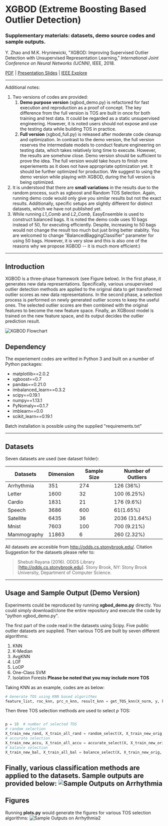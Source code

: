 # XGBOD (Extreme Boosting Based Outlier Detection)
### Supplementary materials: datasets, demo source codes and sample outputs.

Y. Zhao and M.K. Hryniewicki, "XGBOD: Improving Supervised Outlier Detection with Unsupervised Representation Learning," *International Joint Conference on Neural Networks (IJCNN)*, IEEE, 2018.

[PDF](https://www.cs.toronto.edu/~yuezhao/s/edited_XGBOD.pdf) | 
[Presentation Slides](https://www.cs.toronto.edu/~yuezhao/s/IJCNN2018-XGBOD-56x7.pdf) |
[IEEE Explore](https://ieeexplore.ieee.org/document/8489605)

------------

Additional notes:
1. Two versions of codes are provided:
   1. **Demo purpose version** (xgbod_demo.py) is refactored for fast execution and reproduction as a proof of concept. The key difference from the full version is TOS are built in once for both training and test data. It could be regarded as a static unsupervised engineering. However, it is noted users should not expose and use the testing data while building TOS in practice. 
   2.  **Full version** (xgbod_full.py)  is released after moderate code cleanup and optimization. In contrast to the demo version, the full version reserves the intermediate models to conduct feature engineering on testing data, which takes relatively long time to execute. However, the results are somehow close. Demo version should be sufficient to prove the idea. The full version would take hours to finish one experiements as it does not have appropriate optimization yet. It should be further optimized for production. We suggest to using the demo version while playing with XGBOD, during the full version is being optimized.
3. It is understood that there are **small variations** in the results due to the random process, such as xgboost and Random TOS Selection. Again, running demo code would only give you similar results but not the exact results. Additionally, specific setups are slightly different for distinct datasets, which we have not published yet.
4. While running *L1_Comb* and *L2_Comb*, EasyEnsemble is used to construct balanced bags. It is noted the demo code uses 10 bags instead of 50, for executing efficiently. Despite, increasing to 50 bags would not change the result too much but just bring better stablity. You are welcomed to change "BalancedBaggingClassifier" parameter for using 50 bags. However, it is very slow and this is also one of the reasons why we propose XGBOD -- it is much more efficient:)
------------

##  Introduction
XGBOD is a three-phase framework (see Figure below). In the first phase, it generates new data representations. Specifically, various unsupervised outlier detection methods are applied to the original data to get transformed outlier scores as new data representations. In the second phase, a selection process is performed on newly generated outlier scores to keep the useful ones. The selected outlier scores are then combined with the original features to become the new feature space. Finally, an XGBoost model is trained on the new feature space, and its output decides the outlier prediction result.

![XGBOD Flowchart](https://github.com/yzhao062/XGBOD/blob/master/figs/flowchart.png "XGBOD Flowchart")

## Dependency
The experiement codes are writted in Python 3 and built on a number of Python packages:
- matplotlib==2.0.2
- xgboost==0.7
- pandas==0.21.0
- imbalanced_learn==0.3.2
- scipy==0.19.1
- numpy==1.13.1
- PyNomaly==0.1.7
- imblearn==0.0
- scikit_learn==0.19.1

Batch installation is possible using the supplied "requirements.txt"

------------


## Datasets
Seven datasets are used (see dataset folder):

|  Datasets | Dimension  | Sample Size  | Number of Outliers  |
| --------- | -----------| ------------ | ------------------- |
| Arrhythmia  | 351    | 274  | 126 (36%)    |
|  Letter     | 1600   | 32   | 100 (6.25%)  |
|  Cardio     | 1831   | 21   | 176 (9.6%)   |
|  Speech     | 3686   | 600  | 61(1.65%)    |
|  Satellite  | 6435   | 36   | 2036 (31.64%)|
|  Mnist      | 7603   | 100  | 700 (9.21%)  |
|  Mammography| 11863  | 6    | 260 (2.32%)  |

All datasets are accesible from http://odds.cs.stonybrook.edu/. Citation Suggestion for the datasets please refer to: 
> Shebuti Rayana (2016).  ODDS Library [http://odds.cs.stonybrook.edu]. Stony Brook, NY: Stony Brook University, Department of Computer Science.

------------


## Usage and Sample Output (Demo Version)
Experiments could be reproduced by running **xgbod_demo.py** directly. You could simply download/clone the entire repository and execute the code by "python xgbod_demo.py".

The first part of the code read in the datasets using Scipy. Five public outlier datasets are supplied. Then various TOS are built by seven different algorithms:
1. KNN 
2. K-Median 
3. AvgKNN 
4. LOF
5. LoOP
6. One-Class SVM 
7. Isolation Forests
**Please be noted that you may include more TOS**

Taking KNN as an example, codes are as below:
```python
# Generate TOS using KNN based algorithms
feature_list, roc_knn, prc_n_knn, result_knn = get_TOS_knn(X_norm, y, k_range, feature_list)
```
Then three TOS selection methods are used to select *p*  TOS:
```python

p = 10  # number of selected TOS
# random selection
X_train_new_rand, X_train_all_rand = random_select(X, X_train_new_orig, roc_list, p)
# accurate selection
X_train_new_accu, X_train_all_accu = accurate_select(X, X_train_new_orig, feature_list, roc_list, p)
# balance selection
X_train_new_bal, X_train_all_bal = balance_select(X, X_train_new_orig, roc_list, p)
```
Finally, various classification methods are applied to the datasets.
Sample outputs are provided below:
![Sample Outputs on Arrhythmia](https://github.com/yzhao062/XGBOD/blob/master/figs/sample_outputs.png "Sample Outputs on Arrhythmia")
------------
## Figures

Running **plots.py** would generate the figures for various TOS selection algorithms:
![Sample Outputs on Arrhythmia2](https://github.com/yzhao062/XGBOD/blob/master/figs/results.png "Sample Outputs on Arrhythmia")

